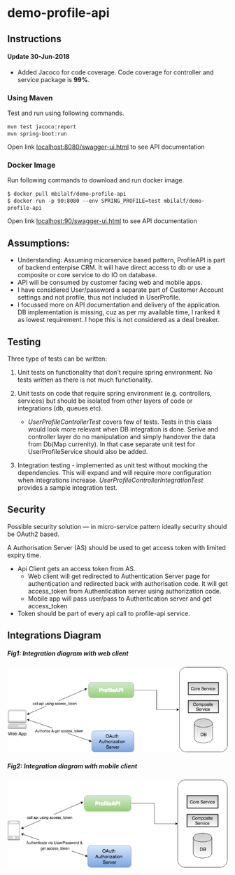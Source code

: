 # demo-profile-api

## Instructions

#### Update 30-Jun-2018
- Added Jacoco for code coverage. Code coverage for controller and service package is __99%__.

### Using Maven
Test and run using following commands.
```
mvn test jacoco:report
mvn spring-boot:run
```
Open link [localhost:8080/swagger-ui.html](http://localhost:8080/swagger-ui.html) to see API documentation

### Docker Image
Run following commands to download and run docker image.
```
$ docker pull mbilalf/demo-profile-api
$ docker run -p 90:8080 --env SPRING_PROFILE=test mbilalf/demo-profile-api
```
Open link [localhost:90/swagger-ui.html](http://localhost:90/swagger-ui.html) to see API documentation

## Assumptions:
- Understanding: Assuming micorservice based pattern, ProfileAPI is part of backend enterpise CRM. It will have direct access to db or use a composite or core service to do IO on database.
- API will be consumed by customer facing web and mobile apps.
- I have considered User/password a separate part of Customer Account settings and not profile, thus not included in UserProfile.
- I focussed more on API documentation and delivery of the application. DB implementation is missing, cuz as per my available time, I ranked it as lowest requirement. I hope this is not considered as a deal breaker.

## Testing

Three type of tests can be written:
1. Unit tests on functionality that don't require spring environment. No tests written as there is not much functionality.

2. Unit tests on code that require spring environment (e.g. controllers, services) but should be isolated from other layers of code or integrations (db, queues etc).
   - *UserProfileControllerTest* covers few of tests. Tests in this class would look more relevant when DB integration is done. Serive and controller layer do no manipulation and simply handover the data from Db(Map currenlty). In that case separate unit test for UserProfileService should also be added.

3. Integration testing - implemented as unit test without mocking the dependencies. This will expand and will require more
configuration when integrations increase. *UserProfileControllerIntegrationTest* provides a sample integration test.


## Security
Possible security solution — in micro-service pattern ideally security should be OAuth2 based.

A Authorisation Server (AS) should be used to get access token with limited expiry time.

- Api Client gets an access token from AS. 
   - Web client will get redirected to Authentication Server page for authentication and redirected back with authorisation code. It will get access_token from Authentication server using authorization code.
   - Mobile app will pass user/pass to Authentication server and get access_token
- Token should be part of every api call to profile-api service.


## Integrations Diagram
##### _Fig1: Integration diagram with web client_


![Integration diagram with web security comms](/docs/Model-Auth-Web.png)

##### _Fig2: Integration diagram with mobile client_

![Integration diagram with mobile security comms](/docs/Model-Auth-Mobile.png)


